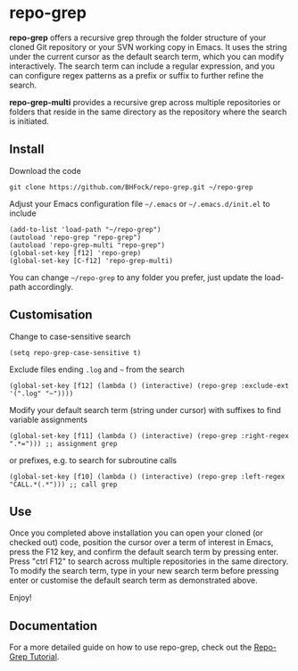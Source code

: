 # repo-grep

**repo-grep** offers a recursive grep through the folder structure of your cloned Git repository or your SVN working copy in Emacs. It uses the string under the current cursor as the default search term, which you can modify interactively. The search term can include a regular expression, and you can configure regex patterns as a prefix or suffix to further refine the search.

**repo-grep-multi** provides a recursive grep across multiple repositories or folders that reside in the same directory as the repository where the search is initiated.

## Install

Download the code

```
git clone https://github.com/BHFock/repo-grep.git ~/repo-grep
```

Adjust your Emacs configuration file `~/.emacs` or `~/.emacs.d/init.el` to include 

```
(add-to-list 'load-path "~/repo-grep")
(autoload 'repo-grep "repo-grep")
(autoload 'repo-grep-multi "repo-grep")
(global-set-key [f12] 'repo-grep)
(global-set-key [C-f12] 'repo-grep-multi)
```

You can change `~/repo-grep` to any folder you prefer, just update the load-path accordingly.

## Customisation 

Change to case-sensitive search

```
(setq repo-grep-case-sensitive t) 
```

Exclude files ending ```.log``` and ```~``` from the search

```
(global-set-key [f12] (lambda () (interactive) (repo-grep :exclude-ext '(".log" "~"))))
```

Modify your default search term (string under cursor) with suffixes to find variable assignments

```
(global-set-key [f11] (lambda () (interactive) (repo-grep :right-regex ".*="))) ;; assignment grep
```

or prefixes, e.g. to search for subroutine calls 

```
(global-set-key [f10] (lambda () (interactive) (repo-grep :left-regex "CALL.*(.*"))) ;; call grep
```



## Use

Once you completed above installation you can open your cloned (or checked out) code, position the cursor over a term of interest in Emacs, press the F12 key, and confirm the default search term by pressing enter. Press "ctrl F12" to search across multiple repositories in the same directory. To modify the search term, type in your new search term before pressing enter or customise the default search term as demonstrated above.

Enjoy!

## Documentation

For a more detailed guide on how to use repo-grep, check out the [Repo-Grep Tutorial](docs/repo-grep-tutorial.md).
